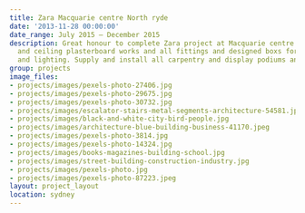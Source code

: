 ```yaml
---
title: Zara Macquarie centre North ryde
date: '2013-11-28 00:00:00'
date_range: July 2015 – December 2015
description: Great honour to complete Zara project at Macquarie centre with all wall
  and ceiling plasterboard works and all fittings and designed boxs for aircondition
  and lighting. Supply and install all carpentry and display podiums and bulkheads.
group: projects
image_files:
- projects/images/pexels-photo-27406.jpg
- projects/images/pexels-photo-29675.jpg
- projects/images/pexels-photo-30732.jpg
- projects/images/escalator-stairs-metal-segments-architecture-54581.jpeg
- projects/images/black-and-white-city-bird-people.jpg
- projects/images/architecture-blue-building-business-41170.jpeg
- projects/images/pexels-photo-3814.jpg
- projects/images/pexels-photo-14324.jpg
- projects/images/books-magazines-building-school.jpg
- projects/images/street-building-construction-industry.jpg
- projects/images/pexels-photo.jpg
- projects/images/pexels-photo-87223.jpeg
layout: project_layout
location: sydney
---
```

